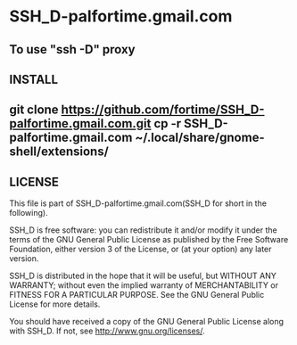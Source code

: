 SSH_D-palfortime.gmail.com
==========================

To use "ssh -D" proxy
----
## INSTALL
git clone https://github.com/fortime/SSH_D-palfortime.gmail.com.git
cp -r SSH_D-palfortime.gmail.com ~/.local/share/gnome-shell/extensions/
----
## LICENSE
This file is part of SSH_D-palfortime.gmail.com(SSH_D for short in the following).

SSH_D is free software: you can redistribute it and/or modify
it under the terms of the GNU General Public License as published by
the Free Software Foundation, either version 3 of the License, or
(at your option) any later version.

SSH_D is distributed in the hope that it will be useful,
but WITHOUT ANY WARRANTY; without even the implied warranty of
MERCHANTABILITY or FITNESS FOR A PARTICULAR PURPOSE.  See the
GNU General Public License for more details.

You should have received a copy of the GNU General Public License
along with SSH_D.  If not, see <http://www.gnu.org/licenses/>.

